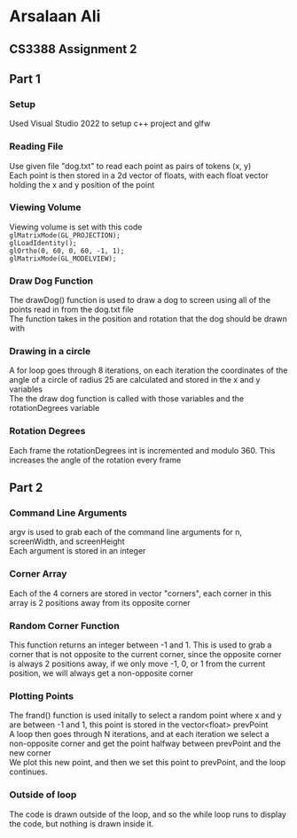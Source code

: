 # Arsalaan Ali

## CS3388 Assignment 2

## Part 1

### Setup

Used Visual Studio 2022 to setup c++ project and glfw

### Reading File

Use given file "dog.txt" to read each point as pairs of tokens (x, y)\
Each point is then stored in a 2d vector of floats, with each float vector holding the x and y position of the point

### Viewing Volume

Viewing volume is set with this code\
`glMatrixMode(GL_PROJECTION);`\
`glLoadIdentity();`\
`glOrtho(0, 60, 0, 60, -1, 1);`\
`glMatrixMode(GL_MODELVIEW);`

### Draw Dog Function

The drawDog() function is used to draw a dog to screen using all of the points read in from the dog.txt file\
The function takes in the position and rotation that the dog should be drawn with

### Drawing in a circle

A for loop goes through 8 iterations, on each iteration the coordinates of the angle of a circle of radius 25 are calculated and stored in the x and y variables\
The the draw dog function is called with those variables and the rotationDegrees variable

### Rotation Degrees

Each frame the rotationDegrees int is incremented and modulo 360. This increases the angle of the rotation every frame

## Part 2

### Command Line Arguments

argv is used to grab each of the command line arguments for n, screenWidth, and screenHeight\
Each argument is stored in an integer

### Corner Array

Each of the 4 corners are stored in vector "corners", each corner in this array is 2 positions away from its opposite corner

### Random Corner Function

This function returns an integer between -1 and 1. This is used to grab a corner that is not opposite to the current corner, since the opposite corner is always 2 positions away, if we only move -1, 0, or 1 from the current position, we will always get a non-opposite corner

### Plotting Points

The frand() function is used initally to select a random point where x and y are between -1 and 1, this point is stored in the vector\<float> prevPoint\
A loop then goes through N iterations, and at each iteration we select a non-opposite corner and get the point halfway between prevPoint and the new corner\
We plot this new point, and then we set this point to prevPoint, and the loop continues.

### Outside of loop

The code is drawn outside of the loop, and so the while loop runs to display the code, but nothing is drawn inside it.

